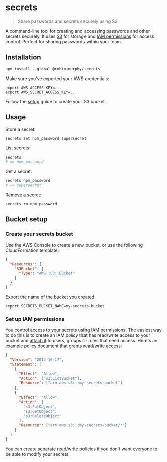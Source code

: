 # secrets

> Share passwords and secrets securely using S3

A command-line tool for creating and accessing passwords and other secrets securely. It uses [S3](https://aws.amazon.com/s3/) for storage and [IAM permissions](http://docs.aws.amazon.com/IAM/latest/UserGuide/policies_permissions.html) for access control. Perfect for sharing passwords within your team.

## Installation

```
npm install --global @robinjmurphy/secrets
```

Make sure you've exported your AWS credentials:

```
export AWS_ACCESS_KEY=...
export AWS_SECRET_ACCESS_KEY=...
```

Follow the [setup](#bucket-setup) guide to create your S3 bucket.

## Usage

Store a secret:

```
secrets set npm_password supersecret
```

List secrets:

```bash
secrets
# => npm_password
```

Get a secret:

```bash
secrets npm_password
# => supersecret
```

Remove a secret:

```
secrets rm npm_password
```

## Bucket setup

### Create your secrets bucket

Use the AWS Console to create a new bucket, or use the following CloudFormation template:

```json
{
  "Resources": {
    "S3Bucket": {
      "Type": "AWS::S3::Bucket"
    }
  }
}

```

Export the name of the bucket you created:

```
export SECRETS_BUCKET_NAME=my-secrets-bucket
```

### Set up IAM permissions

You control access to your secrets using [IAM permissions](http://docs.aws.amazon.com/IAM/latest/UserGuide/policies_permissions.html). The easiest way to do this is to create an IAM _policy_ that has read/write access to your bucket and [attach it](http://docs.aws.amazon.com/IAM/latest/UserGuide/policies_using-managed.html#attach-managed-policy-console) to users, groups or roles that need access. Here's an example policy document that grants read/write access:

```json
{
  "Version": "2012-10-17",
  "Statement": [
    {
      "Effect": "Allow",
      "Action": ["s3:ListBucket"],
      "Resource": ["arn:aws:s3:::my-secrets-bucket"]
    },
    {
      "Effect": "Allow",
      "Action": [
        "s3:PutObject",
        "s3:GetObject",
        "s3:DeleteObject"
      ],
      "Resource": ["arn:aws:s3:::my-secrets-bucket/*"]
    }
  ]
}
```

You can create separate read/write policies if you don't want everyone to be able to modify your secrets.
